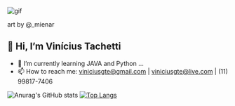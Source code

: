 ![gif](https://user-images.githubusercontent.com/114702851/193962800-b14b9363-d565-432a-bbd7-13ecd5e2729c.gif)


art by @_mienar


## 👋 Hi, I’m Vinícius Tachetti



- 🌱 I’m currently learning JAVA and Python ...
- 📫 How to reach me: viniciusgte@gmail.com | viniciusgte@live.com | (11) 99817-7406




![Anurag's GitHub stats](https://github-readme-stats.vercel.app/api?username=viniciusgte&show_icons=true&theme=tokyonight) [![Top Langs](https://github-readme-stats.vercel.app/api/top-langs/?username=viniciusgte&theme=tokyonight)](https://github.com/anuraghazra/github-readme-stats)






